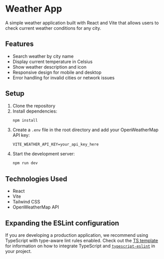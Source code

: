 # Weather App

A simple weather application built with React and Vite that allows users to check current weather conditions for any city.

## Features

- Search weather by city name
- Display current temperature in Celsius
- Show weather description and icon
- Responsive design for mobile and desktop
- Error handling for invalid cities or network issues

## Setup

1. Clone the repository
2. Install dependencies:
   ```bash
   npm install
   ```
3. Create a `.env` file in the root directory and add your OpenWeatherMap API key:
   ```
   VITE_WEATHER_API_KEY=your_api_key_here
   ```
4. Start the development server:
   ```bash
   npm run dev
   ```

## Technologies Used

- React
- Vite
- Tailwind CSS
- OpenWeatherMap API

## Expanding the ESLint configuration

If you are developing a production application, we recommend using TypeScript with type-aware lint rules enabled. Check out the [TS template](https://github.com/vitejs/vite/tree/main/packages/create-vite/template-react-ts) for information on how to integrate TypeScript and [`typescript-eslint`](https://typescript-eslint.io) in your project.
